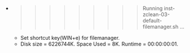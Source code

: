* >>>>>>>>> Running inst-zclean-03-default-filemanager.sh ...
  * Set shortcut key(WIN+e) for filemanager.
  * Disk size = 6226744K. Space Used = 8K. Runtime = 00:00:00:01.
